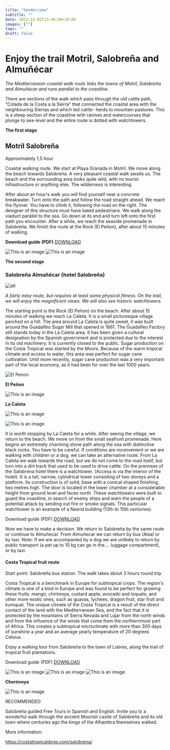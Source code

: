 ```yaml
---
title: "Senderismo"
subtitle: ""
date: 2023-12-02T13:49:50+10:00
images: [""]
tags: ""
draft: false
---
```

# Enjoy the trail Motril, Salobreña and Almuñécar

*The Mediterranean coastal walk route links the towns of Motril, Salobreña and Almuñécar and runs
parallel to the coastline.* 

There are sections of the walk which pass through the old cattle path, “Colada de
la Costa a la Sierra” that connected the coastal area with the neighbouring Sierras and which led cattle-
herds to mountain pastures. This is a steep section of the coastline with ravines and watercourses that
plunge to sea-level and the entire route is dotted with watchtowers.

**The first stage**

## Motril  Salobreña

Approximately 1,5 hour

Coastal walking route. We start at Playa Granada in Motril.
We move along the beach towards Salobreña. A very pleasant coastal walk awaits us. The beach and the
surrounding area looks quite wild, with no tourist infrastructure or anything else. The wilderness is
interesting.

After about an hour's walk you will find yourself near a concrete breakwater. Turn onto the path and
follow the road straight ahead. We reach the flyover. You have to climb it, following the road on the right.
The designer of this structure must have hated pedestrians.
We walk along the viaduct parallel to the sea. Go down at its end and turn left onto the first path you
encounter.
After a while, we reach the seaside promenade in Salobreña. We finish the route at the Rock (El Peñon),
after about 15 minutes of walking.

**Download guide (PDF)**
[DOWNLOAD](https://drive.google.com/file/d/1B_REATyhOAr88P_5vrxQFnq4QT8bshsc/view?usp=sharing)


![This is an image](/img/M-plaza2JPG-kopia.jpg)
![This is an image](/img/M-plaza4-kopia.jpg)

**The second stage**

### Salobreña  Almuñécar (hotel Salobreña)

![alt](/img/widnaszlak-kopia.jpg)

*A fairly easy route, but requires at least some physical fitness. On the trail, we will enjoy the
magnificent views. We will also see historic watchtowers.*

The starting point is the Rock (El Peñon) on the beach. After about 15 minutes of walking we reach La Caleta. It is a small
picturesque village perched on a hill. The area around La Caleta is quite sweet, it was built around the Guadalfeo Sugar
Mill that opened in 1861. The Guadalfeo Factory still stands today in the La Caleta area. It has been given a cultural
designation by the Spanish government and is protected due to the interest in its old machinery. It is currently closed to
the public. Sugar production on the Costa Tropical was started by the Moors. Because of the warm tropical climate and
access to water, this area was perfect for sugar cane cultivation. Until more recently, sugar cane production was a very
important part of the local economy, as it had been for over the last 1000 years.

![El Penon](/img/skala-kopia.jpg)

**El Peñon** 

![This is an image](/img/Caleta1-kopia.jpg)

**La Caleta**

![This is an image](/img/szlaknadm-kopia.jpg)

![This is an image](/img/widok-kopia.jpg)

It is worth stopping by La Caleta for a while. After seeing the village, we return to the beach.
We move on from the small seafront promenade. Here begins an extremely charming stone path along the
sea with distinctive black rocks. You have to be careful. If conditions are inconvenient or we are walking
with children or a dog, we can take an alternative route. From La Caleta we walk towards the road, but we
do not come to the road itself, but turn into a dirt track that used to be used to drive cattle.
On the premises of the Salobrena hotel there is a watchtower. (Access is via the interior of the hotel). It is
a tall, narrow, cylindrical tower consisting of two storeys and a platform. Its construction is of solid, base
with a conical shaped finishing, two metres high. The door is located in the lower chamber at a
considerable height from ground level and faces north. These watchtowers were built to guard the
coastline, in search of enemy ships and warn the people of a potential attack by sending out fire or smoke
signals. This particular watchtower is an example of a Nasrid building (13th to 15th centuries).

Download guide (PDF) [DOWNLOAD](https://drive.google.com/file/d/1z_GcfeXSqnoSpxrwjLdFqffZ7dMOUfsO/view?usp=sharing)

Now we have to make a decision.
We return to Salobreña by the same route or continue to Almuñecar. From Almuñecar we can return by
bus (Alsa) or by taxi. Note: If we are accompanied by a dog we are unlikely to return by public transport
(a pet up to 10 kg can go in the.... luggage compartment), or by taxi.

 #### **Costa Tropical fruit route**

Start point: Salobreña bus station. The walk takes about 3 hours round trip.

Costa Tropical is a benchmark in Europe for subtropical crops. The region's climate is one of a kind in
Europe and was found to be perfect for growing these fruits: mango, chirimoya, custard apple, avocado
and loquats; and other more exotic ones, such as guavas, lychees, dragon fruit, star fruit and kumquat. The
unique climate of the Costa Tropical is a result of the direct contact of the land with the Mediterranean
Sea, and the fact that it is protected by the mountains of Sierra Nevada and Lújar from the north winds
and from the influence of the winds that come from the northernmost part of Africa. This creates a
subtropical microclimate with more than 300 days of sunshine a year and an average yearly temperature
of 20 degrees Celsius.

Enjoy a walking tour from Salobreña to the town of Lobres, along the trail of tropical fruit plantations.

Download guide (PDF) [DOWNLOAD](https://drive.google.com/file/d/1kbY-4TzFLQ_lku73s9JX1Jtyi4mL00mR/view?usp=sharing)


![This is an image](/img/naszlaku-kopia.jpg)
![This is an image](/img/IMG_awokado1383-kopia.jpg)
![This is an image](/img/banany2jpg-kopia.jpg)

**Cherimoya**

![This is an image](/img/czeremoja-kopia.jpg)


RECOMMENDED

Salobreña guided Free Tours in Spanish and English.
Invite you to a wonderful walk through the ancient Moorish castle of Salobreña and its old town where
centuries ago the kings of the Alhambra themselves walked.

More information:

https://costatropicaldogs.com/salobrena/